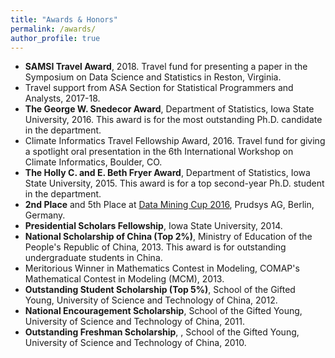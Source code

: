 ```yaml
---
title: "Awards & Honors"
permalink: /awards/
author_profile: true
---
```


* **SAMSI Travel Award**, 2018. Travel fund for presenting a paper in the Symposium on Data Science and Statistics in Reston, Virginia.
* Travel support from ASA Section for Statistical Programmers and Analysts, 2017-18. 
* **The George W. Snedecor Award**,  Department of Statistics, Iowa State University, 2016. This award is for the most outstanding Ph.D. candidate in the department.
* Climate Informatics Travel Fellowship Award, 2016. Travel fund for giving a spotlight oral presentation in the 6th International Workshop on Climate Informatics, Boulder, CO.
* **The Holly C. and E. Beth Fryer Award**, Department of Statistics, Iowa State University, 2015. This award is for a top second-year Ph.D. student in the department.
* **2nd Place** and 5th Place at [Data Mining Cup 2016](https://www.data-mining-cup.com/reviews/dmc-2016/), Prudsys AG, Berlin, Germany. 
* **Presidential Scholars Fellowship**, Iowa State University, 2014.
* **National Scholarship of China (Top 2%)**, Ministry of Education of the People's Republic of China, 2013. This award is for outstanding undergraduate students in China.
* Meritorious Winner in Mathematics Contest in Modeling, COMAP's Mathematical Contest in Modeling (MCM), 2013.
* **Outstanding Student Scholarship (Top 5%)**, School of the Gifted Young, University of Science and Technology of China, 2012.
* **National Encouragement Scholarship**, School of the Gifted Young, University of Science and Technology of China, 2011.
* **Outstanding Freshman Scholarship**, , School of the Gifted Young, University of Science and Technology of China, 2010.
